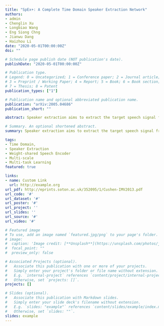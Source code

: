 ```yaml
---
title: "SpEx+: A Complete Time Domain Speaker Extraction Network"
authors:
- admin
- Chenglin Xu
- Longbiao Wang
- Eng Siong Chng
- Jianwu Dang
- Haizhou Li
date: "2020-05-01T00:00:00Z"
doi: ""

# Schedule page publish date (NOT publication's date).
publishDate: "2020-05-01T00:00:00Z"

# Publication type.
# Legend: 0 = Uncategorized; 1 = Conference paper; 2 = Journal article;
# 3 = Preprint / Working Paper; 4 = Report; 5 = Book; 6 = Book section;
# 7 = Thesis; 8 = Patent
publication_types: ["1"]

# Publication name and optional abbreviated publication name.
publication: "arXiv:2005.04686"
publication_short: ""

abstract: Speaker extraction aims to extract the target speech signal from a multi-talker environment given a target speaker's reference speech. We recently proposed a time-domain solution, SpEx, that avoids the phase estimation in frequency-domain approaches. Unfortunately, SpEx is not fully a time-domain solution since it performs time-domain speech encoding for speaker extraction, while taking frequency-domain speaker embedding as the reference. The size of the analysis window for time-domain and the size for frequency-domain input are also different. Such mismatch has an adverse effect on the system performance. To eliminate such mismatch, we propose a complete time-domain speaker extraction solution, that is called SpEx+. Specifically, we tie the weights of two identical speech encoder networks, one for the encoder-extractor-decoder pipeline, another as part of the speaker encoder. Experiments show that the SpEx+ achieves 0.8dB and 2.1dB SDR improvement over the state-of-the-art SpEx baseline, under different and same gender conditions on WSJ0-2mix-extr database respectively.

# Summary. An optional shortened abstract.
summary: Speaker extraction aims to extract the target speech signal from a multi-talker environment given a target speaker's reference speech. We recently proposed a time-domain solution, SpEx, that avoids the phase estimation in frequency-domain approaches.

tags:
- Time Domain, 
- Speaker Extraction
- Weight-shared Speech Encoder
- Multi-scale
- Multi-task Learning
featured: true

links:
- name: Custom Link
  url: http://example.org
url_pdf: http://eprints.soton.ac.uk/352095/1/Cushen-IMV2013.pdf
url_code: '#'
url_dataset: '#'
url_poster: '#'
url_project: ''
url_slides: ''
url_source: '#'
url_video: '#'

# Featured image
# To use, add an image named `featured.jpg/png` to your page's folder. 
# image:
#  caption: 'Image credit: [**Unsplash**](https://unsplash.com/photos/jdD8gXaTZsc)'
#  focal_point: ""
#  preview_only: false

# Associated Projects (optional).
#   Associate this publication with one or more of your projects.
#   Simply enter your project's folder or file name without extension.
#   E.g. `internal-project` references `content/project/internal-project/index.md`.
#   Otherwise, set `projects: []`.
projects: []

# Slides (optional).
#   Associate this publication with Markdown slides.
#   Simply enter your slide deck's filename without extension.
#   E.g. `slides: "example"` references `content/slides/example/index.md`.
#   Otherwise, set `slides: ""`.
slides: example
---
```


